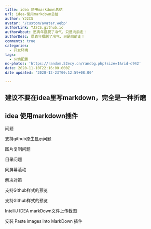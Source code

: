 ```yaml
---
title: idea 使用markdown总结
url: idea-使用markdown总结
author: YJ2CS
avatar: '/custom/avatar.webp'
authorLink: YJ2CS.github.io
authorAbout: 愿青年摆脱了冷气，只是向前走！
authorDesc: 愿青年摆脱了冷气，只是向前走！
comments: true
categories:
  - 开发环境
tags:
  - 环境配置
no-photos: 'https://random.52ecy.cn/randbg.php?size=1&rid-d942'
date: 2020-11-10T22:16:00.000Z
date updated: '2020-12-23T00:12:59+08:00'

---
```


## 建议不要在idea里写markdown，完全是一种折磨

## idea 使用markdown插件

问题

支持github原生显示问题

图片复制问题

目录问题

同屏幕滚动

解决对策

支持Github样式的预览

支持Github样式的预览

IntelliJ IDEA markDown文件上传截图

安装 Paste images into MarkDown 插件
